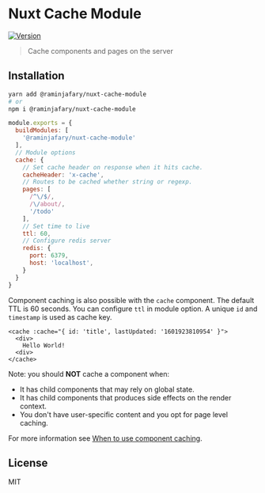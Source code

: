 # Nuxt Cache Module

<a href="https://www.npmjs.com/package/@raminjafary/nuxt-cache-module"><img src="https://badgen.net/npm/v/@raminjafary/nuxt-cache-module" alt="Version"></a>

> Cache components and pages on the server

## Installation

```bash
yarn add @raminjafary/nuxt-cache-module
# or
npm i @raminjafary/nuxt-cache-module
```


```js
module.exports = {
  buildModules: [
    '@raminjafary/nuxt-cache-module'
  ],
  // Module options
  cache: {
    // Set cache header on response when it hits cache.
    cacheHeader: 'x-cache',
    // Routes to be cached whether string or regexp.
    pages: [
      /^\/$/,
      /\/about/,
      '/todo'
    ],
    // Set time to live
    ttl: 60,
    // Configure redis server
    redis: {
      port: 6379,
      host: 'localhost',
    }
  }
}
```

Component caching is also possible with the `cache` component. The default TTL is 60 seconds.
You can configure `ttl` in module option. A unique `id` and `timestamp` is used as cache key.

```vue
<cache :cache="{ id: 'title', lastUpdated: '1601923810954' }">
  <div>
    Hello World!
  <div>
</cache>
```

Note: you should **NOT** cache a component when:

- It has child components that may rely on global state.
- It has child components that produces side effects on the render context.
- You don't have user-specific content and you opt for page level caching.

For more information see [When to use component caching](https://ssr.vuejs.org/guide/caching.html#component-level-caching).

## License

MIT
